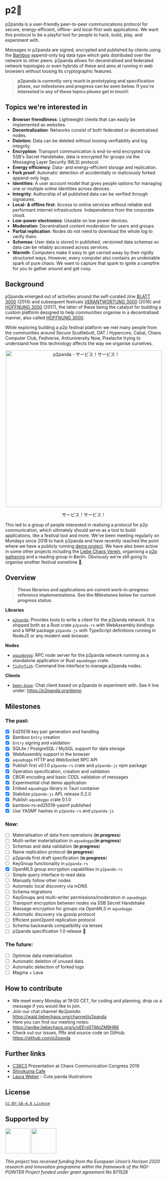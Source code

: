 # p2:panda_face:

p2panda is a user-friendly peer-to-peer communications protocol for secure, energy-efficient, offline- and local-first web applications. We want this protocol to be a playful tool for people to hack, build, play, and experiment with.

Messages in p2panda are signed, encrypted and published by clients using the [Bamboo](https://github.com/AljoschaMeyer/bamboo) append-only log data type which gets distributed over the network to other peers. p2panda allows for decentralised and federated network topologies or even hybrids of these and aims at running in web browsers without loosing its cryptographic features.

> **p2panda is currently very much in prototyping and specification phase, our milestones and progress can be seen below. If you're interested in any of these topics please get in touch!**

## Topics we're interested in

- **Browser friendliness**: Lightweight clients that can easily be implemented as websites.
- **Decentralization**: Networks consist of both federated or decentralised nodes.
- **Deletion**: Data can be deleted without loosing verifiability and log integrity.
- **Encryption**: Transport communication is end-to-end encrypted via SSB's Secret Handshake, data is encrypted for groups via the Messaging Layer Security (MLS) protocol.
- **Energy efficiency**: Data- and energy-efficient storage and replication.
- **Fork proof**: Automatic detection of accidentially or maliciously forked append-only logs.
- **Identities**: A user account model that gives people options for managing one or multiple online identities across devices.
- **Integrity**: Authorship of all published data can be verified through signatures.
- **Local- & offline first**: Access to online services without reliable and performant internet infrastructure. Independence from the corporate cloud.
- **Low-power electronics**: Useable on low power devices.
- **Moderation**: Decentralised content moderation for users and groups.
- **Partial replication**: Nodes do not need to download the whole log to verify them.
- **Schemas**: User data is stored in published, versioned data schemas so data can be reliably accessed across services.
- **Warmth**: Computers make it easy to get carried away by their rigidly structured ways. However, every computer also contains an undeniable spark of pure chaos. We want to capture that spark to ignite a campfire for you to gather around and get cosy.

## Background

p2panda emerged out of activities around the self-curated zine [BLATT 3000](https://blatt3000.de) (2014) and subsequent festivals [VERANTWORTUNG 3000](https://blatt3000.de/verantwortung3000/) (2016) and [HOFFNUNG 3000](https://blatt3000.de/hoffnung3000/) (2017), the latter of these being the catalyst for building a custom platform designed to help communities organise in a decentralised manner, also called [HOFFNUNG 3000](https://hoffnung3000.de/).

While exploring building a p2p festival platform we met many people from the communities around Secure Scuttlebutt, DAT / Hypercore, Cabal, Chaos Computer Club, Fediverse, Antiuniversity Now, Pixelache trying to understand how this technology affects the way we organise ourselves.

<div align="center">
  <img src="https://raw.githubusercontent.com/p2panda/design-document/main/assets/pandas.jpg" width="500" alt="p2panda - サービス！サービス！" />
  <p>サービス！サービス！</p>
</div>

This led to a group of people interested in realising a protocol for p2p communication, which ultimately should serve as a tool to build applications, like a festival tool and more. We've been meeting regularly on Mondays since 2019 to hack p2panda and have recently reached the point where we have a publicly running [demo project](https://p2panda.org/demo). We have also been active in some other projects including the [Liebe Chaos Verein](https://liebechaos.org/), organising a [p2p gathering](https://p2p-berlin.org/) and a reading group in Berlin. Obviously we're still going to organise another festival sometime :panda_face:.

## Overview

> **These libraries and applications are current work-in-progress reference implementations. See the Milestones below for current progress status.**

**Libraries**

- [`p2panda`](https://github.com/p2panda/p2panda): Provides tools to write a client for the p2panda network. It is shipped both as a Rust crate `p2panda-rs` with WebAssembly bindings and a NPM package `p2panda-js` with TypeScript definitions running in NodeJS or any modern web browser.

**Nodes**

- [`aquadoggo`](https://github.com/p2panda/aquadoggo): RPC node server for the p2panda network running as a standalone application or Rust `aquadoggo` crate.
- [`fishyfish`](https://github.com/p2panda/fishyfish): Command line interface to manage p2panda nodes.

**Clients**

- [`beep-boop`](https://github.com/p2panda/beep-boop): Chat client based on p2panda to experiment with. See it live under: https://p2panda.org/demo

## Milestones

### The past:

- [x] Ed25519 key pair generation and handling
- [x] Bamboo `Entry` creation
- [x] `Entry` signing and validation
- [x] SQLite / PostgreSQL / MySQL support for data storage
- [x] WebAssembly support in the browser
- [x] `aquadoggo` HTTP and WebSocket RPC API
- [x] Publish first v0.1.0 `p2panda-rs` crate and `p2panda-js` npm package
- [x] Operation specification, creation and validation
- [x] CBOR encoding and basic CDDL validation of messages
- [x] Experimental chat demo application
- [x] Embed `aquadoggo` library in Tauri container
- [x] Stabilize `p2panda-js` API, release 0.2.0
- [x] Publish `aquadoggo` crate 0.1.0
- [x] bamboo-rs-ed25519-yasmf published
- [x] Use YASMF hashes in `p2panda-rs` and `p2panda-js`

### Now:

- [ ] Materialisation of data from operations (**in progress**)
- [ ] Multi-writer materialisation in `aquadoggo`(**in progress**)
- [ ] Schemas and data validation (**in progress**)
- [ ] Naive replication protocol (**in progress**)
- [ ] p2panda first draft specification (**in progress**)
- [ ] KeyGroup functionality in `p2panda-rs`
- [x] OpenMLS group encryption capabilities in `p2panda-rs`
- [ ] Simple query interface to read data
- [ ] Manually follow other nodes
- [ ] Automatic local discovery via mDNS
- [ ] Schema migrations
- [ ] KeyGroups and multi-writer permissions/moderation in `aquadoggo`
- [ ] Transport encryption between nodes via SSB Secret Handshake
- [ ] Message encryption for groups via OpenMLS in `aquadoggo`
- [ ] Automatic discovery via gossip protocol
- [ ] Efficient point2point replication protocol
- [ ] Schema backwards compatibility via lenses
- [ ] p2panda specification 1.0 release :panda_face:

### The future:

- [ ] Optimise data materialisation
- [ ] Automatic deletion of unused data
- [ ] Automatic detection of forked logs
- [ ] Magma + Lava

## How to contribute

- We meet every Monday at 19:00 CET, for coding and planning, drop us a message if you would like to join.
- Join our chat channel _#p2panda_: https://wald.liebechaos.org/channel/p2panda
- Here you can find our meeting notes: https://wolke.liebechaos.org/s/oEErg5TMqZM9HB6
- Check out our issues, PRs and source code on GitHub: https://github.com/p2panda

## Further links

- [C36C3](https://media.ccc.de/v/36c3-10756-p2panda) Presentation at Chaos Communication Congress 2019
- [Shirokuma Cafe](https://en.wikipedia.org/wiki/Shirokuma_Cafe)
- [Laura Weber](http://www.lauraweber.net/) - Cute panda illustrations

## License

[`CC-BY-SA-4.0 License`](/LICENSE)

## Supported by

<img src="https://p2panda.org/images/ngi-logo.png" width="auto" height="80px">
<img src="https://p2panda.org/images/eu-flag-logo.png" width="auto" height="80px">

_This project has received funding from the European Union’s Horizon 2020 research and innovation programme within the framework of the NGI-POINTER Project funded under grant agreement No 871528_
